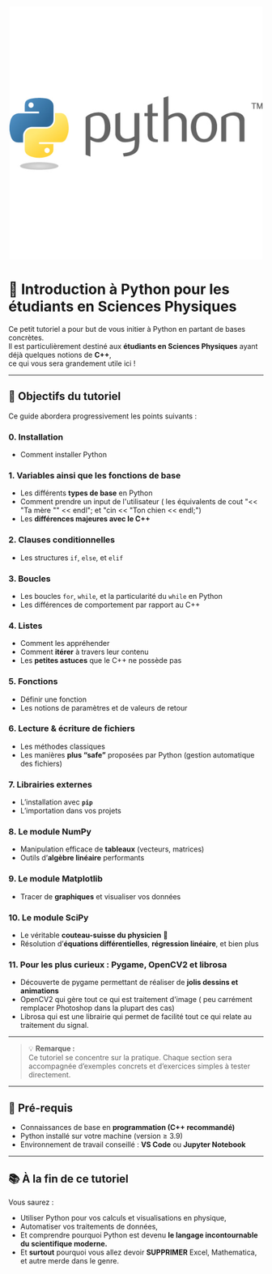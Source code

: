 <p align="center">
  <img src="./PythonLogo.jpg" alt="Logo Python" width="500">
</p>


# 🐍 Introduction à Python pour les étudiants en Sciences Physiques

Ce petit tutoriel a pour but de vous initier à Python en partant de bases concrètes.  
Il est particulièrement destiné aux **étudiants en Sciences Physiques** ayant déjà quelques notions de **C++**,  
ce qui vous sera grandement utile ici !

---

## 🧩 Objectifs du tutoriel

Ce guide abordera progressivement les points suivants :
### 0. Installation
- Comment installer Python 

### 1. Variables ainsi que les fonctions de base
- Les différents **types de base** en Python
- Comment prendre un input de l'utilisateur ( les équivalents de cout "<< "Ta mère "" << endl"; et "cin << "Ton chien << endl;")
- Les **différences majeures avec le C++**

  
### 2. Clauses conditionnelles
- Les structures `if`, `else`, et `elif`

### 3. Boucles
- Les boucles `for`, `while`, et la particularité du `while` en Python  
- Les différences de comportement par rapport au C++



### 4. Listes
- Comment les appréhender  
- Comment **itérer** à travers leur contenu  
- Les **petites astuces** que le C++ ne possède pas

### 5. Fonctions
- Définir une fonction  
- Les notions de paramètres et de valeurs de retour

### 6. Lecture & écriture de fichiers
- Les méthodes classiques  
- Les manières **plus “safe”** proposées par Python (gestion automatique des fichiers)

### 7. Librairies externes
- L’installation avec **`pip`**  
- L’importation dans vos projets

### 8. Le module **NumPy**
- Manipulation efficace de **tableaux** (vecteurs, matrices)  
- Outils d’**algèbre linéaire** performants

### 9. Le module **Matplotlib**
- Tracer de **graphiques** et visualiser vos données

### 10. Le module **SciPy**
- Le véritable **couteau-suisse du physicien** 🔧  
- Résolution d’**équations différentielles**, **régression linéaire**, et bien plus

### 11. Pour les plus curieux : **Pygame**, **OpenCV2** et **librosa**
- Découverte de pygame permettant de réaliser de **jolis dessins et animations**
- OpenCV2 qui gère tout ce qui est traitement d'image ( peu carrément remplacer Photoshop dans la plupart des cas)
- Librosa qui est une librairie qui permet de facilité tout ce qui relate au traitement du signal.

---

> 💡 **Remarque :**  
> Ce tutoriel se concentre sur la pratique. Chaque section sera accompagnée d’exemples concrets et d’exercices simples à tester directement.

---

## 🚀 Pré-requis
- Connaissances de base en **programmation (C++ recommandé)**  
- Python installé sur votre machine (version ≥ 3.9)  
- Environnement de travail conseillé : **VS Code** ou **Jupyter Notebook**

---

## 📚 À la fin de ce tutoriel
Vous saurez :
- Utiliser Python pour vos calculs et visualisations en physique,  
- Automatiser vos traitements de données,  
- Et comprendre pourquoi Python est devenu **le langage incontournable du scientifique moderne.**
- Et **surtout** pourquoi vous allez devoir **SUPPRIMER** Excel, Mathematica, et autre merde dans le genre.
